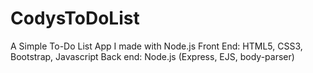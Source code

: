 # CodysToDoList
A Simple To-Do List App I made with Node.js
Front End: HTML5, CSS3, Bootstrap, Javascript 
Back end: Node.js (Express, EJS, body-parser)
